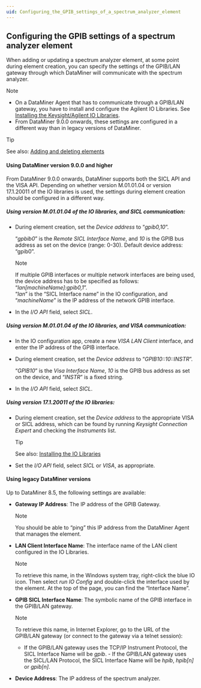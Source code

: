 ```yaml
---
uid: Configuring_the_GPIB_settings_of_a_spectrum_analyzer_element
---
```


## Configuring the GPIB settings of a spectrum analyzer element

When adding or updating a spectrum analyzer element, at some point during element creation, you can specify the settings of the GPIB/LAN gateway through which DataMiner will communicate with the spectrum analyzer.

> [!NOTE]
> - On a DataMiner Agent that has to communicate through a GPIB/LAN gateway, you have to install and configure the Agilent IO Libraries. See [Installing the Keysight/Agilent IO Libraries](Installing_the_Keysight_Agilent_IO_Libraries.md#installing-the-keysightagilent-io-libraries).
> - From DataMiner 9.0.0 onwards, these settings are configured in a different way than in legacy versions of DataMiner.

> [!TIP]
> See also:
> [Adding and deleting elements](xref:Adding_and_deleting_elements)

#### Using DataMiner version 9.0.0 and higher

From DataMiner 9.0.0 onwards, DataMiner supports both the SICL API and the VISA API. Depending on whether version M.01.01.04 or version 17.1.20011 of the IO libraries is used, the settings during element creation should be configured in a different way.

##### Using version M.01.01.04 of the IO libraries, and SICL communication:

- During element creation, set the *Device address* to “*gpib0,10*”.

    “*gpbib0*” is the *Remote SICL Interface Name*, and *10* is the GPIB bus address as set on the device (range: 0-30). Default device address: “gpib0”.

    > [!NOTE]
    > If multiple GPIB interfaces or multiple network interfaces are being used, the device address has to be specified as follows: “*lan\[machineName\]:gpib0,1*”.<br>“*lan*” is the “SICL Interface name” in the IO configuration, and “*machineName*” is the IP address of the network GPIB interface.

- In the *I/O API* field, select *SICL*.

##### Using version M.01.01.04 of the IO libraries, and VISA communication:

- In the IO configuration app, create a new *VISA LAN Client* interface, and enter the IP address of the GPIB interface.

- During element creation, set the *Device address* to “*GPIB10::10::INSTR*”.

    “*GPIB10*” is the *Visa Interface Name*, *10* is the GPIB bus address as set on the device, and “*INSTR*” is a fixed string.

- In the *I/O API* field, select *SICL*.

##### Using version 17.1.20011 of the IO libraries:

- During element creation, set the *Device address* to the appropriate VISA or SICL address, which can be found by running *Keysight Connection Expert* and checking the *Instruments* list.

    > [!TIP]
    > See also:
    > [Installing the IO Libraries](Installing_the_Keysight_Agilent_IO_Libraries.md#installing-the-io-libraries)

- Set the *I/O API* field, select *SICL* or *VISA*, as appropriate.

#### Using legacy DataMiner versions

Up to DataMiner 8.5, the following settings are available:

- **Gateway IP Address**: The IP address of the GPIB Gateway.

    > [!NOTE]
    > You should be able to “ping” this IP address from the DataMiner Agent that manages the element.

- **LAN Client Interface Name**: The interface name of the LAN client configured in the IO Libraries.

    > [!NOTE]
    > To retrieve this name, in the Windows system tray, right-click the blue IO icon. Then select *run IO Config* and double-click the interface used by the element. At the top of the page, you can find the “Interface Name”.

- **GPIB SICL Interface Name**: The symbolic name of the GPIB interface in the GPIB/LAN gateway.

    > [!NOTE]
    > To retrieve this name, in Internet Explorer, go to the URL of the GPIB/LAN gateway (or connect to the gateway via a telnet session):
    > - If the GPIB/LAN gateway uses the TCP/IP Instrument Protocol, the SICL Interface Name will be *gpib*. - If the GPIB/LAN gateway uses the SICL/LAN Protocol, the SICL Interface Name will be *hpib*, *hpib\[n\]* or *gpib\[n\]*.

- **Device Address**: The IP address of the spectrum analyzer.
